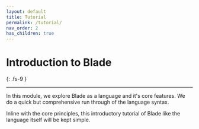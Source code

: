 ```yaml
---
layout: default
title: Tutorial
permalink: /tutorial/
nav_order: 2
has_children: true
---
```


# Introduction to Blade
{: .fs-9 }

---

In this module, we explore Blade as a language and it's core features. We do a quick but comprehensive run through of the language syntax.

Inline with the core principles, this introductory tutorial of Blade like the language itself will be kept simple.